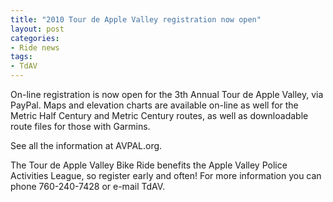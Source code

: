 ```yaml
---
title: "2010 Tour de Apple Valley registration now open"
layout: post
categories:
- Ride news
tags:
- TdAV
---
```


On-line registration is now open for the 3th Annual Tour de Apple Valley, via PayPal. Maps and elevation charts are available on-line as well for the Metric Half Century and Metric Century routes, as well as downloadable route files for those with Garmins.

See all the information at AVPAL.org.

The Tour de Apple Valley Bike Ride benefits the Apple Valley Police Activities League, so register early and often! For more information you can phone 760-240-7428 or e-mail TdAV.
